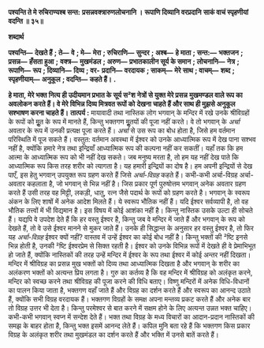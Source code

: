 **पश्यन्ति ते मे रुचिराण्यश्ब सन्त:** **प्रसन्नवक्त्रारुणलोचनानि ।** **रूपाणि दिव्यानि वरप्रदानि** **साकं वाचं स्पृहणीयां वदन्ति ॥ ३५॥** 

**शब्दार्थ** 

**पश्यन्ति—** **देखते हैं** **; ते—** **वे** **; मे—** **मेरा** **; रुचिराणि—** **सुन्दर** **; अश्ब—** **हे माता** **; सन्त:—** **भक्तजन** **; प्रसन्न—** **हँसता हुआ** **;** **वक्त्र—** **मुखमंडल** **; अरुण—** **प्रभातकालीन सूर्य के समान** **; लोचनानि—** **नेत्र** **; रूपाणि—** **रूप** **; दिव्यानि—** **दिव्य** **; वर-** **प्रदानि—** **वरदायक** **; साकम्—** **मेरे साथ** **; वाचम्—** **शब्द** **; स्पृहणीयाम्—** **अनुकूल** **; वदन्ति—** **कहते हैं।** **.** 

**हे माता, मेरे भक्त नित्य ही उदीयमान प्रभात के सूर्य स²श नेत्रों से युक्त मेरे प्रसन्न** **मुखमण्डल वाले रूप का अवलोकन करते हैं। वे मेरे विभिन्न दिव्य मित्रवत रूपों को** **देखना चाहते हैं और साथ ही मुझसे अनुकूल सश्भाषण करना चाहते हैं।** **तात्पर्य :** मायावादी तथा नास्तिक लोग भगवान् के मन्दिर में रखे उनके श्रीविग्रहों के रूपों को मूॢत के रूप में मानते हैं, किन्तु भक्तगण मूॢतयों की पूजा नहीं करते। वे तो भगवान् के *अर्चा* अवतार के रूप में उनकी प्रत्यक्ष पूजा करते हैं। *अर्चा* से उस रूप का बोध होता है, जिसे हम वर्तमान परिस्थिति में पूज सकते हैं। वस्तुत: वर्तमान अवस्था में ईश्वर को उनके आध्यात्मिक रूप में देख पाना सश्भव नहीं है, क्योंकि हमारे नेत्र तथा इन्द्रियाँ आध्यात्मिक रूप की कल्पना नहीं कर सकतीं। यहाँ तक कि हम आत्मा के आध्यात्मिक रूप को भी नहीं देख सकते। जब मनुष्य मरता है, तो हम यह नहीं देख पाते कि आध्यात्मिक रूप किस तरह शरीर को त्यागता है। यह हमारी इन्द्रियों का दोष है। हम अपनी इन्द्रियों से देख पाएँ, इस हेतु भगवान् उपयुक्त रूप ग्रहण करते हैं जिसे *अर्चा-विग्रह* कहते हैं। कभी-कभी अर्चा-विग्रह अर्चा-अवतार कहलाता है, जो भगवान् से भिन्न नहीं है। जिस प्रकार पूर्ण पुरुषोत्तम भगवान् अनेक अवतार ग्रहण करते हैं उसी तरह वह मिट्टी, लकड़ी, धातु, रत्न जैसे पदार्थ के रूपों को ग्रहण करते है। भगवान् के स्वरूप अंकन के लिए शाषों में अनेक आदेश मिलते हैं। ये स्वरूप भौतिक नहीं हैं। यदि ईश्वर सर्वव्यापी है, तो वह भौतिक तत्त्वों में भी विद्यमान है। इस विषय में कोई आशंका नहीं है। किन्तु नास्तिक उसके उल्टा ही सोचते हैं। यद्यपि वे उपदेश देते हैं कि हर वस्तु ईश्वर है, किन्तु जब वे मन्दिर में जाते हैं और भगवान् के रूप को देखते हैं, तो वे उसे ईश्वर मानने से मुकर जाते हैं। उनके ही सिद्धान्त के अनुसार हर वस्तु ईश्वर है, तो फिर यह *अर्चा-विग्रह* ईश्वर क्यों नहीं? वास्तव में उन्हें ईश्वर का कोई बोध नहीं है। किन्तु भक्तों की ²ष्टि इनसे भिन्न होती है, उनकी ²ष्टि ईश्वरप्रेम से सिक्त रहती है। ईश्वर को उनके विभिन्न रूपों में देखते ही वे प्रेमाभिभूत हो जाते हैं, क्योंकि नास्तिकों की तरह उन्हें मन्दिर में ईश्वर के रूप तथा ईश्वर में कोई अन्तर नहीं दिखता। मन्दिर में श्रीविग्रह का प्रसन्न मुख भक्तों को दिव्य तथा आध्यात्मिक दिखता है और भगवान् के शरीर का अलंकरण भक्तों को अत्यन्त प्रिय लगता है। गुरु का कर्तव्य है कि वह मन्दिर में श्रीविग्रह को अलंकृत करने, मन्दिर को स्वच्छ करने तथा श्रीविग्रह की पूजा करने की विधि बताए। विष्णु मन्दिरों में अनेक विधि-विधानों का पालन किया जाता है, भक्तगण वहाँ जाते हैं और विग्रह का दर्शन करते हैं और स्वरूप का आनन्द उठाते हैं, क्योंकि सभी विग्रह वरदायक हैं। भक्तगण विग्रहों के समक्ष अपना मन्तव्य प्रकट करते हैं और अनेक बार तो विग्रह उत्तर भी देता है। किन्तु परमेश्वर से बात करने में सक्षम होने के लिए अत्यन्त उन्नत भक्त चाहिए। कभी-कभी भगवान् स्वप्न में सन्देश देते हैं। भक्त तथा विग्रह के मध्य विचारों का आदान-प्रदान नास्तिकों की समझ के बाहर होता है, किन्तु भक्त इसमें आनन्द लेते हैं। कपिल मुनि बता रहे हैं कि भक्तगण किस प्रकार विग्रह के अलंकृत शरीर तथा मुखमंडल का दर्शन करते हैं और भक्ति में उनसे बातें करते हैं।  